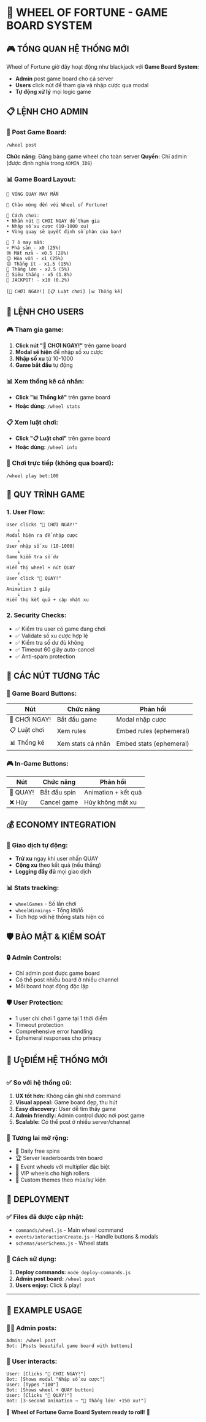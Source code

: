 # 🎡 WHEEL OF FORTUNE - GAME BOARD SYSTEM

## 🎮 TỔNG QUAN HỆ THỐNG MỚI

Wheel of Fortune giờ đây hoạt động như blackjack với **Game Board System**:
- **Admin** post game board cho cả server
- **Users** click nút để tham gia và nhập cược qua modal
- **Tự động xử lý** mọi logic game

## 📋 LỆNH CHO ADMIN

### 🔧 Post Game Board:
```
/wheel post
```
**Chức năng:** Đăng bảng game wheel cho toàn server
**Quyền:** Chỉ admin (được định nghĩa trong `ADMIN_IDS`)

### 📊 Game Board Layout:
```
🎡 VÒNG QUAY MAY MẮN

🎰 Chào mừng đến với Wheel of Fortune!

🎯 Cách chơi:
• Nhấn nút 🎡 CHƠI NGAY để tham gia
• Nhập số xu cược (10-1000 xu)
• Vòng quay sẽ quyết định số phận của bạn!

🎊 7 ô may mắn:
💀 Phá sản - x0 (25%)
😢 Mất nửa - x0.5 (28%)
😐 Hòa vốn - x1 (25%)
😊 Thắng ít - x1.5 (15%)
🤑 Thắng lớn - x2.5 (5%)
💎 Siêu thắng - x5 (1.8%)
🎰 JACKPOT! - x10 (0.2%)

[🎡 CHƠI NGAY!] [📋 Luật chơi] [📊 Thống kê]
```

## 🎯 LỆNH CHO USERS

### 🎮 Tham gia game:
1. **Click nút "🎡 CHƠI NGAY!"** trên game board
2. **Modal sẽ hiện** để nhập số xu cược
3. **Nhập số xu** từ 10-1000
4. **Game bắt đầu** tự động

### 📊 Xem thống kê cá nhân:
- **Click "📊 Thống kê"** trên game board
- **Hoặc dùng:** `/wheel stats`

### 📋 Xem luật chơi:
- **Click "📋 Luật chơi"** trên game board  
- **Hoặc dùng:** `/wheel info`

### 🎲 Chơi trực tiếp (không qua board):
```
/wheel play bet:100
```

## 🔄 QUY TRÌNH GAME

### 1. **User Flow:**
```
User clicks "🎡 CHƠI NGAY!" 
    ↓
Modal hiện ra để nhập cược
    ↓
User nhập số xu (10-1000)
    ↓
Game kiểm tra số dư
    ↓
Hiển thị wheel + nút QUAY
    ↓
User click "🎡 QUAY!"
    ↓
Animation 3 giây
    ↓
Hiển thị kết quả + cập nhật xu
```

### 2. **Security Checks:**
- ✅ Kiểm tra user có game đang chơi
- ✅ Validate số xu cược hợp lệ
- ✅ Kiểm tra số dư đủ không
- ✅ Timeout 60 giây auto-cancel
- ✅ Anti-spam protection

## 🎪 CÁC NÚT TƯƠNG TÁC

### 🎡 Game Board Buttons:
| Nút | Chức năng | Phản hồi |
|-----|-----------|----------|
| 🎡 CHƠI NGAY! | Bắt đầu game | Modal nhập cược |
| 📋 Luật chơi | Xem rules | Embed rules (ephemeral) |
| 📊 Thống kê | Xem stats cá nhân | Embed stats (ephemeral) |

### 🎮 In-Game Buttons:
| Nút | Chức năng | Phản hồi |
|-----|-----------|----------|
| 🎡 QUAY! | Bắt đầu spin | Animation + kết quả |
| ❌ Hủy | Cancel game | Hủy không mất xu |

## 💰 ECONOMY INTEGRATION

### 💸 Giao dịch tự động:
- **Trừ xu** ngay khi user nhấn QUAY
- **Cộng xu** theo kết quả (nếu thắng)
- **Logging đầy đủ** mọi giao dịch

### 📊 Stats tracking:
- `wheelGames` - Số lần chơi
- `wheelWinnings` - Tổng lời/lỗ
- Tích hợp với hệ thống stats hiện có

## 🛡️ BẢO MẬT & KIỂM SOÁT

### 🔒 Admin Controls:
- Chỉ admin post được game board
- Có thể post nhiều board ở nhiều channel
- Mỗi board hoạt động độc lập

### 🛡️ User Protection:
- 1 user chỉ chơi 1 game tại 1 thời điểm
- Timeout protection
- Comprehensive error handling
- Ephemeral responses cho privacy

## 🎯 ƯုĐIỂM HỆ THỐNG MỚI

### ✅ **So với hệ thống cũ:**
1. **UX tốt hơn:** Không cần ghi nhớ command
2. **Visual appeal:** Game board đẹp, thu hút
3. **Easy discovery:** User dễ tìm thấy game
4. **Admin friendly:** Admin control được nơi post game
5. **Scalable:** Có thể post ở nhiều server/channel

### 🎪 **Tương lai mở rộng:**
- 🎁 Daily free spins
- 🏆 Server leaderboards trên board
- 🎊 Event wheels với multiplier đặc biệt
- 💎 VIP wheels cho high rollers
- 🎨 Custom themes theo mùa/sự kiện

## 🚀 DEPLOYMENT

### ✅ Files đã được cập nhật:
- `commands/wheel.js` - Main wheel command
- `events/interactionCreate.js` - Handle buttons & modals
- `schemas/userSchema.js` - Wheel stats

### 🔧 Cách sử dụng:
1. **Deploy commands:** `node deploy-commands.js`
2. **Admin post board:** `/wheel post` 
3. **Users enjoy:** Click & play!

---

## 📝 EXAMPLE USAGE

### 👨‍💼 Admin posts:
```
Admin: /wheel post
Bot: [Posts beautiful game board with buttons]
```

### 👤 User interacts:
```
User: [Clicks "🎡 CHƠI NGAY!"]
Bot: [Shows modal "Nhập số xu cược"]
User: [Types "100"]
Bot: [Shows wheel + QUAY button]
User: [Clicks "🎡 QUAY!"]
Bot: [3-second animation → "🤑 Thắng lớn! +150 xu!"]
```

🎊 **Wheel of Fortune Game Board System ready to roll!** 🎡
